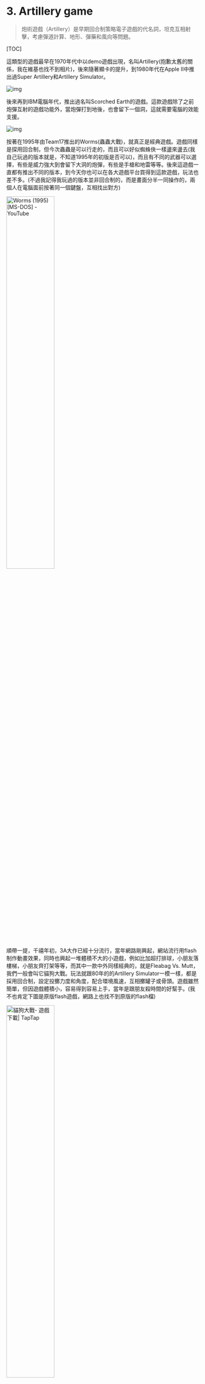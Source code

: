 # 3. Artillery game

> 炮術遊戲（Artillery）是早期回合制策略電子遊戲的代名詞，坦克互相射擊，考慮彈道計算、地形、彈藥和風向等問題。

[TOC]

這類型的遊戲最早在1970年代中以demo遊戲出現，名叫Artillery(抱歉太舊的關係，我在維基也找不到相片)，後來隨著顯卡的提升，到1980年代在Apple II中推出過Super Artillery和Artillery Simulator。

![img](Artillery_apple.png)

後來再到IBM電腦年代，推出過名叫Scorched Earth的遊戲。這款遊戲除了之前炮彈互射的遊戲功能外，當炮彈打到地後，也會留下一個洞，這就需要電腦的效能支援。

![img](Scorched_earth.png)

按著在1995年由Team17推出的Worms(蟲蟲大戰)，就真正是經典遊戲。遊戲同樣是探用回合制，但今次蟲蟲是可以行走的，而且可以好似蜘蛛俠一樣盪來盪去(我自己玩過的版本就是，不知道1995年的初版是否可以)，而且有不同的武器可以選擇，有些是威力強大到會留下大洞的炮彈，有些是手槍和地雷等等。後來這遊戲一直都有推出不同的版本，到今天你也可以在各大遊戲平台買得到這款遊戲，玩法也差不多。(不過我記得我玩過的版本並非回合制的，而是畫面分半一同操作的，兩個人在電腦面前按著同一個鍵盤，互相找出對方)

<img src="maxresdefault.jpg" alt="Worms (1995) [MS-DOS] - YouTube" style="width: 50%;" />

順帶一提，千禧年初，3A大作已經十分流行，當年網路剛興起，網站流行用flash制作動畫效果，同時也興起一堆體積不大的小遊戲，例如比加超打排球，小朋友落樓梯，小朋友齊打架等等，而其中一款中外同樣經典的，就是Fleabag Vs. Mutt，我們一般會叫它貓狗大戰。玩法就跟80年的的Artillery Simulator一模一樣，都是採用回合制，設定投擲力度和角度，配合環境風速，互相擲罐子或骨頭。遊戲雖然簡單，但因遊戲體積小，容易得到容易上手，當年是跟朋友殺時間的好幫手。(我不也肯定下圖是原版flash遊戲，網路上也找不到原版的flash檔)

<img src="1.jpeg" alt="貓狗大戰- 遊戲下載| TapTap" style="width:50%;" />

今章要制作的，是類似上面的Artillery Simulator和貓狗大戰的回合制遊戲。

## 3.0 本章重點

1. 向量(vector)(求大小與方向)
2. 加速度與拋物線
3. 用歐拉方法求積分解
4. 函數(Function)應用複習

## 3.1 加速度與拋物線

### 3.1.1 自由落體

> 傳說1590年伽利略曾在義大利比薩斜塔上做自由落體實驗，將兩個重量不同的球體從相同的高度同時扔下，結果兩個鉛球同時落地，伽利略在比薩斜塔做自由落體實驗的故事，記載在他的學生維維亞尼在1654年寫的《伽利略生平的歷史故事》（1717年出版）一書中，但伽利略、比薩大學和同時代的其他人都沒有關於這次實驗的的記載。對於伽利略是否在比薩斜塔做過自由落體實驗，歷史上一直存在著支持和反對兩種不同的看法。
>
> 1971年，阿波羅15號太空人在月球上同時丟下獵鷹羽毛與鐵鎚，證明伽利略理論正確。

![img](250px-Leaning_Tower_of_Pisa.jpg)



在真空(無空氣阻力)的狀況下，一個物體自由落體的距離，受著重力影響，**落下距離與時間的平方成正比**。舉例說，在下圖是用攝影機拍攝跨度為半秒的相片(半秒20幀)，在首0.05秒落下的距離為1個單位(約12mm)，在0.1秒時，其落下距離為4個單位，在0.15秒時距離為9個單位，如此類推。

![img](250px-Falling_ball.jpg)

### 3.1.2 拋物運動

由於受到重力的影響，物體在被拋出後，垂直(向下)的速度會不停加速，而水平的速度則不受影響，型成的曲線就叫拋物線(Parabola)。拋物線(Parabola)在數學上是一條二次方曲線。

![img](https://upload.wikimedia.org/wikipedia/commons/thumb/4/4e/ParabolicWaterTrajectory.jpg/250px-ParabolicWaterTrajectory.jpg)

等等等，不要走，我知道你快要頭腦爆炸了!!!!!!

這裡不想帶出更多的數學和物理，令事情更複雜，你唯一需要知道的是：

1. 重力影響會令落下距離與時間的平方成正比，簡言之，**落下的速度與時間成正比**，地球自由落體加速度大約是10$m/s^{2}$，即在物體自由落體時，1秒後的速度大約是10$m/s$，2秒後的速度大約是20$m/s$，3秒後的速度大約是30$m/s$，如此類推。
2. 計算拋物線時，水平和垂直的距離和速度是可以分開計算的，互相獨立；
	![img](Compound_Motion.gif)<img src="u3l2b3.gif" alt="img" style="zoom:100%;" />

## 3.2 建立兩個玩家

```python
player1Height = 0
player2Height = 0

tankSize = 20 #the size of rect of the tanks

def setup():
    global player1Height, player2Height
    
    size(800, 600)
    
    player1Height = random(height*0.2, height*0.8)
    player2Height = height - player1Height

    
def draw():
    background(30)
    
    # draw the tanks
    rectMode(CENTER)
    noStroke()  #沒有框線
    fill(255, 0, 0)
    rect(100, player1Height, tankSize, tankSize)
    fill(0, 0, 255)
    rect(width - 100, player2Height, tankSize, tankSize)
    
    # draw the ground
    rectMode(CORNERS)  #use corner to corner mode
    noStroke()  #沒有框線
    fill(0, 255, 0)
    rect(0, player1Height + tankSize/2, width/2, height)
    rect(width/2, player2Height + tankSize/2, width, height)
```

<img src="image-20221011104813227.png" alt="image-20221011104813227" style="zoom:50%;" />



```python
player1Height = random(height*0.2, height*0.8)
player2Height = height - player1Height
```

在`setup()`中，加入這兩句來初始化兩個玩家一開始的高度。由於想加一點遊戲性，盡量兩個玩家是一高一低。

## 3.3 繪畫控制的投射速度線

```python
player1Height = 0
player2Height = 0

Round = 0 			#player1 or player2
ballPos = PVector() # position of cannonball
ballVec = PVector() # velocity of cannonball

tankSize = 20 #the size of rect of the tanks

def setup():
    global player1Height, player2Height, Round, ballPos, ballVec
    
    size(800, 600)
    
    player1Height = random(height*0.2, height*0.8)
    player2Height = height - player1Height
    
    Round = 1 #一開始為player1回合
    ballPos = PVector(100, player1Height) #一開始設定為player1的位置
    ballVec = PVector(2.5, 0) #一開始指向水平右方,速度為2.5

    
def draw():
    global ballPos, ballVec, Round
    
    background(30)
    
    # draw the velocity arrow
    stroke(255, 255, 0) #框線顏色
    strokeWeight(3)  #框線粗度度
    line(100, player1Height, 100 + ballVec.x * 50, player1Height + ballVec.y *50)    
    
    # draw the tanks
    rectMode(CENTER)
    noStroke()  #沒有框線
    fill(255, 0, 0)
    rect(100, player1Height, tankSize, tankSize)
    fill(0, 0, 255)
    rect(width - 100, player2Height, tankSize, tankSize)
    
    # draw the ground
    rectMode(CORNERS)  #use corner to corner mode
    noStroke()  #沒有框線
    fill(0, 255, 0)
    rect(0, player1Height + tankSize/2, width/2, height)
    rect(width/2, player2Height + tankSize/2, width, height)
```

<img src="image-20221011112919681.png" alt="image-20221011112919681" style="zoom:50%;" />



```python
Round = 0 #player1 or player2
ballPos = PVector() # position of cannonball
ballVec = PVector() # velocity of cannonball
```

在宣告區，開設一個變數叫`Round`紀錄現在這個回合是player1還是player2(記得`Round`要大寫, `round`是processing.py原本的指令，是用來使四捨五入的)。另外開設兩個向量變數，用來紀錄炮彈的位置和速度。



```python
Round = 1 #一開始為player1回合
ballPos = PVector(100, player1Height) #一開始設定為player1的位置
ballVec = PVector(2.5, 0) #一開始指向水平右方,速度為2.5
```

同樣地，在`setup()`區中，初始化這三個數的值，方便之後可以一鍵重啟這個遊戲。`ballPos`的值設定在player1相同的位置。而`ballVec`的初始值則設成$(5, 0)$。

## 3.4 控制投射速度線

```python
player1Height = 0
player2Height = 0

Round = 0 #player1 or player2
ballPos = PVector() # position of cannonball
ballVec = PVector() # velocity of cannonball

tankSize = 20 #the size of rect of the tanks

def setup():
    global player1Height, player2Height, Round, ballPos, ballVec
    
    size(800, 600)
    
    player1Height = random(height*0.2, height*0.8)
    player2Height = height - player1Height
    
    Round = 1 #一開始為player1回合
    ballPos = PVector(100, player1Height) #一開始設定為player1的位置
    ballVec = PVector(2.5, 0) #一開始指向水平右方,速度為2.5

    
def draw():
    global ballPos, ballVec, Round
    
    background(30)
    
    # draw the velocity arrow
    stroke(255, 255, 0) #框線顏色
    strokeWeight(3)  #框線粗度度
    line(100, player1Height, 100 + ballVec.x * 10, player1Height + ballVec.y * 10)    
    
    # draw the tanks
    rectMode(CENTER)
    noStroke()  #沒有框線
    fill(255, 0, 0)
    rect(100, player1Height, tankSize, tankSize)
    fill(0, 0, 255)
    rect(width - 100, player2Height, tankSize, tankSize)
    
    # draw the ground
    rectMode(CORNERS)  #use corner to corner mode
    noStroke()  #沒有框線
    fill(0, 255, 0)
    rect(0, player1Height + tankSize/2, width/2, height)
    rect(width/2, player2Height + tankSize/2, width, height)
    
def keyPressed():
    global ballVec
    if Round == 1:
        if key == 'W' or key == 'w':
            ballVec = ballVec.mult(1.1)
            ballVec.limit(10)
        if key == 'S' or key == 's':
            ballVec = ballVec.mult(0.9)
        if key == 'A' or key == 'a':
            ballVec = ballVec.rotate(radians(-5))
        if key == 'D' or key == 'd':
            ballVec = ballVec.rotate(radians(5))
```

<img src="control line.gif" alt="control line" style="zoom:50%;" />

```python
def keyPressed():
    global ballVec
    if Round == 1:
        if key == 'W' or key == 'w':
            ballVec = ballVec.mult(1.1)
            ballVec.limit(10)
        if key == 'S' or key == 's':
            ballVec = ballVec.mult(0.9)
        if key == 'A' or key == 'a':
            ballVec = ballVec.rotate(radians(-5))
        if key == 'D' or key == 'd':
            ballVec = ballVec.rotate(radians(5))
```

在`setup()`和`draw()`加入第三個內置的函數叫做`keyPressed()`。當`Round == 1`，即現在的玩家時player1時，按下`w`和`s`鍵，則是控制速度向量的大小，利用`PVector`內置的乘法，就可以將向量乘大或者乘小；當按下`a`或者`d`時鍵，則控制其方向的變化，同樣地，PVector內置了功能，可以將向量旋轉，不用自己做數學運算。值得一提是，processing.py所有的角度，預設都是radians(弧度)的，要用指令`radians()`將輸入的角度轉換成弧度。**<u>有關甚麼是弧度可以參考[這裡](https://www.mathsisfun.com/geometry/radians.html)，而有關甚麼是向量乘法可以參考[這裡](https://mathinsight.org/vector_introduction#scalarmultiplication)，最後向量旋轉則較為複雜，可以參考[這裡](https://matthew-brett.github.io/teaching/rotation_2d.html)。</u>**

<div style="text-align: center;"><img src="https://processing.org/133e7f3a323ec67b6f3fe3f7393ba7a9/degrees.svg" alt="img" style="width:50%;">
<br  style="text-align: center;">processing的旋轉角度跟數學不同，是順時針而非逆時針的</br>
</div>

##3.5 嘗試直線發炮

```python
player1Height = 0
player2Height = 0

Round = 0 #player1 or player2
ballPos = PVector() # position of cannonball
ballVec = PVector() # velocity of cannonball

tankSize = 20 #the size of rect of the tanks

trigger = False

def setup():
    global player1Height, player2Height, Round, ballPos, ballVec, trigger
    
    size(800, 600)
    
    player1Height = random(height*0.2, height*0.8)
    player2Height = height - player1Height
    
    Round = 1 #一開始為player1回合
    ballPos = PVector(100, player1Height) #一開始設定為player1的位置
    ballVec = PVector(2.5, 0) #一開始指向水平右方,速度為2.5

    trigger = False
    
def draw():
    global ballPos, ballVec
    
    background(30)
    
    # draw the velocity arrow
    stroke(255, 255, 0) #框線顏色
    strokeWeight(3)  #框線粗度度
    line(100, player1Height, 100 + ballVec.x * 10, player1Height + ballVec.y * 10)    
    
    # draw the tanks
    rectMode(CENTER)
    noStroke()  #沒有框線
    fill(255, 0, 0)
    rect(100, player1Height, tankSize, tankSize)
    fill(0, 0, 255)
    rect(width - 100, player2Height, tankSize, tankSize)
    
    # draw the cannonball
    if trigger:
        # update the cannonball
        ballPos = ballPos.add(ballVec)
        
        # draw the cannonball
        noStroke() #無框線
        fill(127)  #灰色
        ellipse(ballPos.x, ballPos.y, 20, 20)
    
    # draw the ground
    rectMode(CORNERS)  #use corner to corner mode
    noStroke()  #沒有框線
    fill(0, 255, 0)
    rect(0, player1Height + tankSize/2, width/2, height)
    rect(width/2, player2Height + tankSize/2, width, height)
    
def keyPressed():
    global ballVec, trigger
    if Round == 1:
        if key == 'W' or key == 'w':
            ballVec = ballVec.mult(1.1)
            ballVec.limit(10)
        if key == 'S' or key == 's':
            ballVec = ballVec.mult(0.9)
        if key == 'A' or key == 'a':
            ballVec = ballVec.rotate(radians(-5))
        if key == 'D' or key == 'd':
            ballVec = ballVec.rotate(radians(5))
        
	if key == ' ':
        trigger = not trigger
	if key == 'R' or key == 'r':
		setup()
```

<img src="control line 2.gif" alt="control line 2" style="zoom:50%;" />



```python
trigger = False
```

在宣告區加多一個變數名為`trigger`，用來在確認航道時發射炮彈的。**記得在setup()區中也需要初始化一次，方便之後restart遊戲。**



```python
# draw the cannonball
if trigger:
    # update the cannonball
    ballPos = ballPos.add(ballVec)

    # draw the cannonball
    noStroke() #無框線
    fill(127)  #灰色
    ellipse(ballPos.x, ballPos.y, 20, 20)
```

在`draw()`中，加入，如果`trigger`是`True`的話(下面的`keyPressed()`函數控制)，即準備好要發射；跟之前彈珠一樣，每次`draw()`更新時，都將`ballVec`這個向量，累加到`ballPos`這個向量中，就會見到炮彈向著直線發射。



```python
if key == ' ':
	trigger = not trigger
if key == 'R' or key == 'r':
	setup()
```

在最下的`keyPressed()`函數中，加多兩個鍵盤按鍵，一個是`空白鍵`，用來發射；另一個跟之前一樣，用`r`鍵用來重設遊戲。



## 3.5 加入重力(加速度)

```python
player1Height = 0
player2Height = 0

Round = 0 #player1 or player2
ballPos = PVector() # position of cannonball
ballVec = PVector() # velocity of cannonball
ballAccel = PVector(0, 0.1) # acceleration of cannonball
                          #由於processing.py的y軸是向下的, 所以不需要轉成負數

tankSize = 20 #the size of rect of the tanks

trigger = False

def setup():
    global player1Height, player2Height, Round, ballPos, ballVec, trigger
    
    size(800, 600)
    
    player1Height = random(height*0.2, height*0.8)
    player2Height = height - player1Height
    
    Round = 1 #一開始為player1回合
    ballPos = PVector(100, player1Height) #一開始設定為player1的位置
    ballVec = PVector(2.5, 0) #一開始指向水平右方,速度為2.5

    trigger = False
    
def draw():
    global ballPos, ballVec
    
    background(30)
    
    # draw the velocity arrow
    if not trigger:
        stroke(255, 255, 0) #框線顏色
        strokeWeight(3)  #框線粗度度
        line(100, player1Height, 100 + ballVec.x * 10, player1Height + ballVec.y * 10)    
    
    # draw the tanks
    rectMode(CENTER)
    noStroke()  #沒有框線
    fill(255, 0, 0)
    rect(100, player1Height, tankSize, tankSize)
    fill(0, 0, 255)
    rect(width - 100, player2Height, tankSize, tankSize)
    
    # draw the cannonball
    if trigger:
        # update the cannonball
        ballVec = ballVec.add(ballAccel)
        ballPos = ballPos.add(ballVec)
        
        # draw the cannonball
        noStroke() #無框線
        fill(127)  #灰色
        ellipse(ballPos.x, ballPos.y, 20, 20)
    
    # draw the ground
    rectMode(CORNERS)  #use corner to corner mode
    noStroke()  #沒有框線
    fill(0, 255, 0)
    rect(0, player1Height + tankSize/2, width/2, height)
    rect(width/2, player2Height + tankSize/2, width, height)
    
def keyPressed():
    global ballVec, trigger
    if Round == 1 and not trigger:
        if key == 'W' or key == 'w':
            ballVec = ballVec.mult(1.1)
            ballVec.limit(10)
        if key == 'S' or key == 's':
            ballVec = ballVec.mult(0.9)
        if key == 'A' or key == 'a':
            ballVec = ballVec.rotate(radians(-5))
        if key == 'D' or key == 'd':
            ballVec = ballVec.rotate(radians(5))
        
	if key == ' ':
		trigger = not trigger
	if key == 'R' or key == 'r':
		setup()
```

<img src="control line 3.gif" alt="control line 3" style="zoom:50%;" />



```python
ballAccel = PVector(0, 0.1) # acceleration of cannonball
                          #由於processing.py的y軸是向下的, 所以不需要轉成負數
```

在宣告區中，加入球的加速度，今次不用在setup()中再初始化，因加速度是保持不變的。由於processing.py的y軸是向下的，所以不需要像物理一樣，將加速度設成負數。



```python
# draw the velocity arrow
if not trigger:
    stroke(255, 255, 0) #框線顏色
    strokeWeight(3)  #框線粗度度
    line(100, player1Height, 100 + ballVec.x * 10, player1Height + ballVec.y * 10)    
```

在`draw()`中，將原本繪畫速度箭頭的位置，加入發射後就會消失，否則一改變速度向量，你就會見到速度箭頭會跟著向下，會有點奇怪。

```python
def keyPressed():
    global ballVec, trigger
    if Round == 1 and not trigger:
        if key == 'W' or key == 'w':
            ballVec = ballVec.mult(1.1)
            ballVec.limit(10)
        if key == 'S' or key == 's':
            ballVec = ballVec.mult(0.9)
        if key == 'A' or key == 'a':
            ballVec = ballVec.rotate(radians(-5))
        if key == 'D' or key == 'd':
            ballVec = ballVec.rotate(radians(5))
        
	if key == ' ':
		trigger = not trigger
	if key == 'R' or key == 'r':
		setup()
```

同樣地，在`keyPressed()`函數中，原本的`if Round == 1:`，要額外加上`if Round == 1 and not trigger:`，否則在開炮後，也能"遙控"炮彈。



```python
# draw the cannonball
if trigger:
    # update the cannonball
    ballVec = ballVec.add(ballAccel)
    ballPos = ballPos.add(ballVec)

    # draw the cannonball
    noStroke() #無框線
    fill(127)  #灰色
    ellipse(ballPos.x, ballPos.y, 20, 20)
```

回到`draw()`中，要做到拋物線效果，其實很簡單，也很"物理"，加速度的意思是每一秒的速度也在累加，而球的位置則是初始位置再累加速度，所以只要在每次`draw()`更新時，將向量`ballAccel`加上向量`ballVec`，之後再將向量`ballVec`，加上向量`ballPos`，就可以模擬到拋線的效果。



## 3.6 加入風速

這類型的炮彈遊戲，為增加可玩性和模糊真實環境，會加入風速的選項。

```python
player1Height = 0
player2Height = 0

Round = 0 #player1 or player2
ballPos = PVector() # position of cannonball
ballVec = PVector() # velocity of cannonball
ballAccel = PVector(0, 0.1) # acceleration of cannonball
                          #由於processing.py的y軸是向下的, 所以不需要轉成負數

windAccel = PVector()

tankSize = 20 #the size of rect of the tanks

trigger = False

def setup():
    global player1Height, player2Height, Round, ballPos, ballVec, trigger, windAccel
    
    size(800, 600)
    
    player1Height = random(height*0.2, height*0.8)
    player2Height = height - player1Height
    
    Round = 1 #一開始為player1回合
    ballPos = PVector(100, player1Height) #一開始設定為player1的位置
    ballVec = PVector(2.5, 0) #一開始指向水平右方,速度為2.5

    trigger = False
    
    windAccel = PVector(random(-0.01, 0.01), 0)
    
def draw():
    global ballPos, ballVec
    
    background(30)
    
    # draw the velocity arrow
    if not trigger:
        stroke(255, 255, 0) #框線顏色
        strokeWeight(3)  #框線粗度度
        line(100, player1Height, 100 + ballVec.x * 10, player1Height + ballVec.y * 10)    
    
    # draw the tanks
    rectMode(CENTER)
    noStroke()  #沒有框線
    fill(255, 0, 0)
    rect(100, player1Height, tankSize, tankSize)
    fill(0, 0, 255)
    rect(width - 100, player2Height, tankSize, tankSize)
    
    # draw the cannonball
    if trigger:
        # update the cannonball
        ballVec = ballVec.add(ballAccel)
        ballVec = ballVec.add(windAccel)
        ballPos = ballPos.add(ballVec)
        
        # draw the cannonball
        noStroke() #無框線
        fill(127)  #灰色
        ellipse(ballPos.x, ballPos.y, 20, 20)
    
    # draw the ground
    rectMode(CORNERS)  #use corner to corner mode
    noStroke()  #沒有框線
    fill(0, 255, 0)
    rect(0, player1Height + tankSize/2, width/2, height)
    rect(width/2, player2Height + tankSize/2, width, height)
    
def keyPressed():
    global ballVec, trigger
    if Round == 1 and not trigger:
        if key == 'W' or key == 'w':
            ballVec = ballVec.mult(1.1)
            ballVec.limit(10)
        if key == 'S' or key == 's':
            ballVec = ballVec.mult(0.9)
        if key == 'A' or key == 'a':
            ballVec = ballVec.rotate(radians(-5))
        if key == 'D' or key == 'd':
            ballVec = ballVec.rotate(radians(5))
        
	if key == ' ':
		trigger = not trigger
	if key == 'R' or key == 'r':
		setup()
```

<img src="control line 4.gif" alt="control line 4" style="zoom:50%;" />

```python
windAccel = PVector()
```

在最上方的宣告區中，宣告一個global的變數叫`windAccel`。



```pyhton
windAccel = PVector(random(-0.01, 0.01), 0)
```

在`setup()`區中，初始化這個值。



```python
# draw the cannonball
if trigger:
    # update the cannonball
    ballVec = ballVec.add(ballAccel)
    ballVec = ballVec.add(windAccel)
    ballPos = ballPos.add(ballVec)

    # draw the cannonball
    noStroke() #無框線
    fill(127)  #灰色
    ellipse(ballPos.x, ballPos.y, 20, 20)
```

之後在draw()區中，在更新球的位置時，除了y軸的地心加速度，額外加入水平的x軸加速度。

之後就可以先試一試是否成功才進行下一步。將炮彈發射方向指向天來發射，就可以很清楚地看得到，如果風速沒有成功，炮彈會直上直下，但如果風速成功的話，就會被次向左邊或者右邊。

## 3.7 判斷是否落地

```python
player1Height = 0
player2Height = 0

Round = 0 #player1 or player2
ballPos = PVector() # position of cannonball
ballVec = PVector() # velocity of cannonball
ballAccel = PVector(0, 0.1) # acceleration of cannonball
                          #由於processing.py的y軸是向下的, 所以不需要轉成負數

windAccel = PVector()

tankSize = 20 #the size of rect of the tanks

trigger = False

def setup():
    global player1Height, player2Height, Round, ballPos, ballVec, trigger, windAccel
    
    size(800, 600)
    
    player1Height = random(height*0.2, height*0.8)
    player2Height = height - player1Height
    
    Round = 1 #一開始為player1回合
    ballPos = PVector(100, player1Height) #一開始設定為player1的位置
    ballVec = PVector(2.5, 0) #一開始指向水平右方,速度為2.5

    trigger = False
    
    windAccel = PVector(random(-0.01, 0.01), 0)

    
def draw():
    global ballPos, ballVec
    
    background(30)
    
    # draw the velocity arrow
    if not trigger:
        stroke(255, 255, 0) #框線顏色
        strokeWeight(3)  #框線粗度度
        line(100, player1Height, 100 + ballVec.x * 10, player1Height + ballVec.y * 10)    
    
    # draw the tanks
    rectMode(CENTER)
    noStroke()  #沒有框線
    fill(255, 0, 0)
    rect(100, player1Height, tankSize, tankSize)
    fill(0, 0, 255)
    rect(width - 100, player2Height, tankSize, tankSize)
    
    # draw the cannonball
    if trigger:
        # update the cannonball
        ballVec = ballVec.add(ballAccel)
        ballVec = ballVec.add(windAccel)
        ballPos = ballPos.add(ballVec)
        
        # draw the cannonball
        noStroke() #無框線
        fill(127)  #灰色
        ellipse(ballPos.x, ballPos.y, 20, 20)
    
    # draw the ground
    rectMode(CORNERS)  #use corner to corner mode
    noStroke()  #沒有框線
    fill(0, 255, 0)
    rect(0, player1Height + tankSize/2, width/2, height)
    rect(width/2, player2Height + tankSize/2, width, height)
    
    # cannonball hit the player1 ground
    hitP1Ground = isHitGround(ballPos, PVector(0, player1Height), PVector(width/2, height))
    # cannonball hit the player1 ground
    hitP2Ground = isHitGround(ballPos, PVector(width/2, player2Height), PVector(width, height))
    # cannonball hit player1 ground or player2 ground
    if hitP1Ground or hitP2Ground:
        print("something")
    
def keyPressed():
    global ballVec, trigger
    if Round == 1 and not trigger:
        if key == 'W' or key == 'w':
            ballVec = ballVec.mult(1.1)
            ballVec.limit(10)
        if key == 'S' or key == 's':
            ballVec = ballVec.mult(0.9)
        if key == 'A' or key == 'a':
            ballVec = ballVec.rotate(radians(-5))
        if key == 'D' or key == 'd':
            ballVec = ballVec.rotate(radians(5))
        
	if key == ' ':
		trigger = not trigger
	if key == 'R' or key == 'r':
		setup()
            
def isHitGround(_ballPos, _topLeftCorner, _bottomRightCorner):
    if _ballPos.x > _topLeftCorner.x and _ballPos.y > _topLeftCorner.y and _ballPos.x < _bottomRightCorner.x  and _ballPos.y < _bottomRightCorner.y:
        return True
    else:
        return False
```



```python
def isHitGround(_ballPos, _topLeftCorner, _bottomRightCorner):
    if _ballPos.x > _topLeftCorner.x and _ballPos.y > _topLeftCorner.y and _ballPos.x < _bottomRightCorner.x  and _ballPos.y < _bottomRightCorner.y:
        return True
    else:
        return False
```

跟之前一樣，在`setup()`和`draw()`之後，額外開一個函數(function)，方便我們將功能相似但重覆的功能組合在一起。

今次函數有3個輸入，分別為`_ballPos`, `_topLeftCorner`和`_bottomRightCorner`，顧名思意，是球的座標，左上角的座標和右下角的座標。內容也很簡單，如果球落入這個範圍就傳回`True`，否則就傳回`False`。



```PYTHON
# cannonball hit the player1 ground
hitP1Ground = isHitGround(ballPos, PVector(0, player1Height), PVector(width/2, height))
# cannonball hit the player1 ground
hitP2Ground = isHitGround(ballPos, PVector(width/2, player2Height), PVector(width, height))
# cannonball hit player1 ground or player2 ground
if hitP1Ground or hitP2Ground:
    print("something")
```

之後在`draw()`的最後，加入這一段：開兩個變數，如果打中player1的地下範圍或打中player2的地下範圍，則`print("something")`，用來測試一下程式是否正確。

## 3.8 判斷是否打中P1或P2

```python
player1Height = 0
player2Height = 0

Round = 0 #player1 or player2
ballPos = PVector() # position of cannonball
ballVec = PVector() # velocity of cannonball
ballAccel = PVector(0, 0.1) # acceleration of cannonball
                          #由於processing.py的y軸是向下的, 所以不需要轉成負數

windAccel = PVector()

tankSize = 100 #the size of rect of the tanks

trigger = False

def setup():
    global player1Height, player2Height, Round, ballPos, ballVec, trigger, windAccel
    
    size(800, 600)
    
    player1Height = random(height*0.2, height*0.8)
    player2Height = height - player1Height
    
    Round = 1 #一開始為player1回合
    ballPos = PVector(100, player1Height) #一開始設定為player1的位置
    ballVec = PVector(2.5, 0) #一開始指向水平右方,速度為2.5

    trigger = False
    
    windAccel = PVector(random(-0.01, 0.01), 0)

    
def draw():
    global ballPos, ballVec
    
    background(30)
    
    # draw the velocity arrow
    if not trigger:
        stroke(255, 255, 0) #框線顏色
        strokeWeight(3)  #框線粗度度
        line(100, player1Height, 100 + ballVec.x * 10, player1Height + ballVec.y * 10)    
    
    # draw the tanks
    rectMode(CENTER)
    noStroke()  #沒有框線
    fill(255, 0, 0)
    rect(100, player1Height, tankSize, tankSize)
    fill(0, 0, 255)
    rect(width - 100, player2Height, tankSize, tankSize)
    
    # draw the cannonball
    if trigger:
        # update the cannonball
        ballVec = ballVec.add(ballAccel)
        ballVec = ballVec.add(windAccel)
        ballPos = ballPos.add(ballVec)
        
        # draw the cannonball
        noStroke() #無框線
        fill(127)  #灰色
        ellipse(ballPos.x, ballPos.y, 20, 20)
    
    # draw the ground
    rectMode(CORNERS)  #use corner to corner mode
    noStroke()  #沒有框線
    fill(0, 255, 0)
    rect(0, player1Height + tankSize/2, width/2, height)
    rect(width/2, player2Height + tankSize/2, width, height)
    
    # cannonball hit the player1 ground
    hitP1Ground = isHitGround(ballPos, PVector(0, player1Height+ tankSize/2), PVector(width/2, height))
    # cannonball hit the player1 ground
    hitP2Ground = isHitGround(ballPos, PVector(width/2, player2Height+ tankSize/2), PVector(width, height))
    # cannonball hit player1 ground or player2 ground
    if hitP1Ground or hitP2Ground:
        print("something")
    
    hitP1 = isHitPlayer(ballPos, PVector(100, player1Height), tankSize)
    if hitP1:
        print("P1 hit")
    hitP2 = isHitPlayer(ballPos, PVector(width-100, player2Height), tankSize)
    if hitP2:
        print("P2 hit")
    
def keyPressed():
    global ballVec, trigger
    if Round == 1 and not trigger:
        if key == 'W' or key == 'w':
            ballVec = ballVec.mult(1.1)
            ballVec.limit(10)
        if key == 'S' or key == 's':
            ballVec = ballVec.mult(0.9)
        if key == 'A' or key == 'a':
            ballVec = ballVec.rotate(radians(-5))
        if key == 'D' or key == 'd':
            ballVec = ballVec.rotate(radians(5))
        
    if key == ' ':
        trigger = not trigger
    if key == 'R' or key == 'r':
        setup()
            
def isHitGround(_ballPos, _topLeftCorner, _bottomRightCorner):
    if _ballPos.x > _topLeftCorner.x and _ballPos.y > _topLeftCorner.y and _ballPos.x < _bottomRightCorner.x  and _ballPos.y < _bottomRightCorner.y:
        return True
    else:
        return False
    
def isHitPlayer(_ballPos, _tankCenter, _tankSize):
    if _ballPos.x > _tankCenter.x-_tankSize/2 and _ballPos.y > _tankCenter.y-_tankSize/2 and _ballPos.x < _tankCenter.x+_tankSize/2 and _ballPos.y < _tankCenter.y+_tankSize/2:
        return True
    else:
        return False
```

<img src="image-20221014105451376.png" alt="image-20221014105451376" style="zoom:50%;" /><img src="image-20221014105028895.png" alt="image-20221014105028895" style="zoom:50%;" />



```python
def isHitPlayer(_ballPos, _tankCenter, _tankSize):
    if _ballPos.x > _tankCenter.x-_tankSize/2 and _ballPos.y > _tankCenter.y-_tankSize/2 and _ballPos.x < _tankCenter.x+_tankSize/2 and _ballPos.y < _tankCenter.y+_tankSize/2:
        return True
    else:
        return False
```

在程式的最後面，除了之前的`setup()`，`draw()`和`isHitGround()`之後，額外再加一個函數名為`isHitPlayer()`。`isHitGround()`和`isHitPlayer()`其實十分相似，但前者第二和第三個輸入是方型的兩個對角，而後者由於player一開始繪畫時是先定義方型的中心，再定義方型大小的，故分開兩個函數方便運用。

我特意放大了兩部坦克的大小，方便測試一下是否正確，由於一開始球的初始位置就是在player1的中心點，所以程式一運行，就會不停彈出`P1 hit`，之後如常調試和發射(你可能要測試好幾次才能成功)，炮彈先是擊中player2, 之後再打到地面。

## 3.9 打中地面後變成對方回合

```python
player1Height = 0
player2Height = 0

Round = 0 #player1 or player2
ballPos = PVector() # position of cannonball
ballVec = PVector() # velocity of cannonball
ballAccel = PVector(0, 0.1) # acceleration of cannonball
                          #由於processing.py的y軸是向下的, 所以不需要轉成負數

windAccel = PVector()

tankSize = 100 #the size of rect of the tanks

trigger = False

def setup():
    global player1Height, player2Height, Round, ballPos, ballVec, trigger, windAccel
    
    size(800, 600)
    
    player1Height = random(height*0.2, height*0.8)
    player2Height = height - player1Height
    
    Round = 1 #一開始為player1回合
    ballPos = PVector(100, player1Height) #一開始設定為player1的位置
    ballVec = PVector(2.5, 0) #一開始指向水平右方,速度為2.5

    trigger = False
    
    windAccel = PVector(random(-0.01, 0.01), 0)

    
def draw():
    global ballPos, ballVec, Round, trigger, windAccel
    
    background(30)
    
    # draw the velocity arrow
    if not trigger:
        if Round == 1:
            stroke(255, 255, 0) #框線顏色
            strokeWeight(3)  #框線粗度度
            line(100, player1Height, 100 + ballVec.x * 10, player1Height + ballVec.y * 10)    
        elif Round == 2:
            stroke(255, 255, 0) #框線顏色
            strokeWeight(3)  #框線粗度度
            line(width-100, player2Height, width-100 + ballVec.x * 10, player2Height + ballVec.y * 10)  
    
    # draw the tanks
    rectMode(CENTER)
    noStroke()  #沒有框線
    fill(255, 0, 0)
    rect(100, player1Height, tankSize, tankSize)
    fill(0, 0, 255)
    rect(width - 100, player2Height, tankSize, tankSize)
    
    # draw the cannonball
    if trigger:
        # update the cannonball
        ballVec = ballVec.add(ballAccel)
        ballVec = ballVec.add(windAccel)
        ballPos = ballPos.add(ballVec)
        
        # draw the cannonball
        noStroke() #無框線
        fill(127)  #灰色
        ellipse(ballPos.x, ballPos.y, 20, 20)
    
    # draw the ground
    rectMode(CORNERS)  #use corner to corner mode
    noStroke()  #沒有框線
    fill(0, 255, 0)
    rect(0, player1Height + tankSize/2, width/2, height)
    rect(width/2, player2Height + tankSize/2, width, height)
    
    # cannonball hit the player1 ground
    hitP1Ground = isHitGround(ballPos, PVector(0, player1Height+ tankSize/2), PVector(width/2, height))
    # cannonball hit the player1 ground
    hitP2Ground = isHitGround(ballPos, PVector(width/2, player2Height+ tankSize/2), PVector(width, height))
    # cannonball hit player1 ground or player2 ground
    if hitP1Ground or hitP2Ground:
        if Round == 1:
            ballPos = PVector(width-100, player2Height)
            Round = 2
            ballVec = PVector(-2.5, 0) #一開始指向水平右方,速度為-2.5
            trigger = False
            windAccel = PVector(random(-0.01, 0.01), 0) 
        elif Round == 2:
            ballPos = PVector(100, player1Height)
            Round = 1
            ballVec = PVector(2.5, 0) #一開始指向水平右方,速度為2.5
            trigger = False
            windAccel = PVector(random(-0.01, 0.01), 0)
    
    hitP1 = isHitPlayer(ballPos, PVector(100, player1Height), tankSize)
    if hitP1:
        print("P1 hit")
    hitP2 = isHitPlayer(ballPos, PVector(width-100, player2Height), tankSize)
    if hitP2:
        print("P2 hit")
    
def keyPressed():
    global ballVec, trigger
    if Round == 1 and not trigger:
        if key == 'W' or key == 'w':
            ballVec = ballVec.mult(1.1)
            ballVec.limit(10)
        if key == 'S' or key == 's':
            ballVec = ballVec.mult(0.9)
        if key == 'A' or key == 'a':
            ballVec = ballVec.rotate(radians(-5))
        if key == 'D' or key == 'd':
            ballVec = ballVec.rotate(radians(5))
     
    if Round == 2 and not trigger and key == CODED:
        if keyCode == UP:
            ballVec = ballVec.mult(1.1)
            ballVec.limit(10)
        if keyCode == DOWN:
            ballVec = ballVec.mult(0.9)
        if keyCode == LEFT:
            ballVec = ballVec.rotate(radians(-5))
        if keyCode == RIGHT:
            ballVec = ballVec.rotate(radians(5))
                 
    if key == ' ':
        trigger = not trigger
    if key == 'R' or key == 'r':
        setup()
            
def isHitGround(_ballPos, _topLeftCorner, _bottomRightCorner):
    if _ballPos.x > _topLeftCorner.x and _ballPos.y > _topLeftCorner.y and _ballPos.x < _bottomRightCorner.x  and _ballPos.y < _bottomRightCorner.y:
        return True
    else:
        return False
    
def isHitPlayer(_ballPos, _tankCenter, _tankSize):
    if _ballPos.x > _tankCenter.x-_tankSize/2 and _ballPos.y > _tankCenter.y-_tankSize/2 and _ballPos.x < _tankCenter.x+_tankSize/2 and _ballPos.y < _tankCenter.y+_tankSize/2:
        return True
    else:
        return False
```

<img src="image-20221017100923259.png" alt="image-20221017100923259" style="zoom:50%;" />

接著，就可以更新一下當炮彈打到地下後該發生甚麼事。



```python
# cannonball hit the player1 ground
hitP1Ground = isHitGround(ballPos, PVector(0, player1Height+ tankSize/2), PVector(width/2, height))
# cannonball hit the player1 ground
hitP2Ground = isHitGround(ballPos, PVector(width/2, player2Height+ tankSize/2), PVector(width, height))
# cannonball hit player1 ground or player2 ground
if hitP1Ground or hitP2Ground:
	if Round == 1:
        ballPos = PVector(width-100, player2Height)
        Round = 2
        ballVec = PVector(-2.5, 0) #一開始指向水平右方,速度為-2.5
        trigger = False
        windAccel = PVector(random(-0.01, 0.01), 0) 
    elif Round == 2:
        ballPos = PVector(100, player1Height)
        Round = 1
        ballVec = PVector(2.5, 0) #一開始指向水平右方,速度為2.5
        trigger = False
        windAccel = PVector(random(-0.01, 0.01), 0)
```

當打中地面後，之前我們簡單測試時就只print一此文字出來測試效果，現在要告訴程式該發生甚麼事。打中地面後，如果現在是player1的回合，那麼就要變成player2的回合，反之亦然。球的初始位置也是，如果是player1的回合, 初始位置就是player1的位置, 如果是player2的回合就是player2的位置。接著重置球的初速`ballVec`和`trigger`變回`False`表示未發射，最後重置每回合的風速。**(記得在`draw()`的設定這些變數做`global`變數)**



```python
def keyPressed():
    global ballVec, trigger
    if Round == 1 and not trigger:
        if key == 'W' or key == 'w':
            ballVec = ballVec.mult(1.1)
            ballVec.limit(10)
        if key == 'S' or key == 's':
            ballVec = ballVec.mult(0.9)
        if key == 'A' or key == 'a':
            ballVec = ballVec.rotate(radians(-5))
        if key == 'D' or key == 'd':
            ballVec = ballVec.rotate(radians(5))
     
    if Round == 2 and not trigger and key == CODED:
        if keyCode == UP:
            ballVec = ballVec.mult(1.1)
            ballVec.limit(10)
        if keyCode == DOWN:
            ballVec = ballVec.mult(0.9)
        if keyCode == LEFT:
            ballVec = ballVec.rotate(radians(-5))
        if keyCode == RIGHT:
            ballVec = ballVec.rotate(radians(5))
                 
    if key == ' ':
        trigger = not trigger
    if key == 'R' or key == 'r':
        setup()
```

另一個要更新的地方是`keyPressed()`，之前我們只設定了player1是用`W`, `A`, `S`, `D`四個鍵，而現在要設定player2用鍵盤的方向鍵。比較特別的是，方向鍵為特別鍵，如果按下了，之前的變數`key`就會變成特別變數`CODED`，這些`CODED`特別鍵除了方向鍵外，也包括了`ALT`，`CONTROL`和`SHIFT`這些不在ASCII編碼[^1]的鍵盤按鍵。

而要讀取這些不在ASCII編碼的鍵盤接鍵，就要用另一個特別變數叫`keyCode`，當按下這些接鍵時，`key`會變成`CODED`，而`keyCode`也會相應地變成這些特別按鍵。

[^1]:ASCII（發音： /ˈæski/ ASS-kee，American Standard Code for Information Interchange，美國標準資訊交換碼）是基於拉丁字母的一套電腦編碼系統。

## 3.10 設定擊中對方後加分和進入下一回合

```python
player1Height = 0
player2Height = 0

Round = 0 #player1 or player2
ballPos = PVector() # position of cannonball
ballVec = PVector() # velocity of cannonball
ballAccel = PVector(0, 0.1) # acceleration of cannonball
                          #由於processing.py的y軸是向下的, 所以不需要轉成負數

windAccel = PVector()

tankSize = 100 #the size of rect of the tanks

trigger = False

score1 = 0
score2 = 0

def setup():
    global player1Height, player2Height, score1, score2
    
    size(800, 600)
    
    player1Height = random(height*0.2, height*0.8)
    player2Height = height - player1Height
    
    score1 = 0
    score2 = 0
    
    reset(2)
    
def draw():
    global ballPos, ballVec, score1, score2
    
    background(30)
    
    # draw the velocity arrow
    if not trigger:
        if Round == 1:
            stroke(255, 255, 0) #框線顏色
            strokeWeight(3)  #框線粗度度
            line(100, player1Height, 100 + ballVec.x * 10, player1Height + ballVec.y * 10)    
        elif Round == 2:
            stroke(255, 255, 0) #框線顏色
            strokeWeight(3)  #框線粗度度
            line(width-100, player2Height, width-100 + ballVec.x * 10, player2Height + ballVec.y * 10)  
    
    # draw the tanks
    rectMode(CENTER)
    noStroke()  #沒有框線
    fill(255, 0, 0)
    rect(100, player1Height, tankSize, tankSize)
    fill(0, 0, 255)
    rect(width - 100, player2Height, tankSize, tankSize)
    
    # draw the cannonball
    if trigger:
        # update the cannonball
        ballVec = ballVec.add(ballAccel)
        ballVec = ballVec.add(windAccel)
        ballPos = ballPos.add(ballVec)
        
        # draw the cannonball
        noStroke() #無框線
        fill(127)  #灰色
        ellipse(ballPos.x, ballPos.y, 20, 20)
    
    # draw the ground
    rectMode(CORNERS)  #use corner to corner mode
    noStroke()  #沒有框線
    fill(0, 255, 0)
    rect(0, player1Height + tankSize/2, width/2, height)
    rect(width/2, player2Height + tankSize/2, width, height)
    
    # cannonball hit the player1 ground
    hitP1Ground = isHitGround(ballPos, PVector(0, player1Height+ tankSize/2), PVector(width/2, height))
    # cannonball hit the player1 ground
    hitP2Ground = isHitGround(ballPos, PVector(width/2, player2Height+ tankSize/2), PVector(width, height))
    # cannonball hit player1 ground or player2 ground
    if hitP1Ground or hitP2Ground:
    	reset(Round)

    hitP1 = isHitPlayer(ballPos, PVector(100, player1Height), tankSize)
    if hitP1 and Round == 2:
        score2 += 1
        reset(2)
    hitP2 = isHitPlayer(ballPos, PVector(width-100, player2Height), tankSize)
    if hitP2 and Round == 1:
        score1 += 1
        reset(1)
    
    textSize(50)
    textAlign(CENTER, CENTER)
    if Round == 1:
        fill(255, 0, 0)
    elif Round == 2:
        fill(0, 0, 255)
    text(score1, width/4, 50)
    text(score2, width*3/4, 50)
    
def keyPressed():
    global ballVec, trigger
    if Round == 1 and not trigger:
        if key == 'W' or key == 'w':
            ballVec = ballVec.mult(1.1)
            ballVec.limit(10)
        if key == 'S' or key == 's':
            ballVec = ballVec.mult(0.9)
        if key == 'A' or key == 'a':
            ballVec = ballVec.rotate(radians(-5))
        if key == 'D' or key == 'd':
            ballVec = ballVec.rotate(radians(5))
     
    if Round == 2 and not trigger and key == CODED:
        if keyCode == UP:
            ballVec = ballVec.mult(1.1)
            ballVec.limit(10)
        if keyCode == DOWN:
            ballVec = ballVec.mult(0.9)
        if keyCode == LEFT:
            ballVec = ballVec.rotate(radians(-5))
        if keyCode == RIGHT:
            ballVec = ballVec.rotate(radians(5))
                 
    if key == ' ':
        trigger = not trigger
    if key == 'R' or key == 'r':
        setup()
            
def isHitGround(_ballPos, _topLeftCorner, _bottomRightCorner):
    if _ballPos.x > _topLeftCorner.x and _ballPos.y > _topLeftCorner.y and _ballPos.x < _bottomRightCorner.x  and _ballPos.y < _bottomRightCorner.y:
        return True
    else:
        return False
    
def isHitPlayer(_ballPos, _tankCenter, _tankSize):
    if _ballPos.x > _tankCenter.x-_tankSize/2 and _ballPos.y > _tankCenter.y-_tankSize/2 and _ballPos.x < _tankCenter.x+_tankSize/2 and _ballPos.y < _tankCenter.y+_tankSize/2:
        return True
    else:
        return False
    
def reset(_Round):
    global ballPos, ballVec, Round, trigger, windAccel
    if _Round == 1:
        ballPos = PVector(width-100, player2Height)
        Round = 2
        ballVec = PVector(-2.5, 0) #一開始指向水平右方,速度為-2.5
    elif _Round == 2:
        ballPos = PVector(100, player1Height)
        Round = 1
        ballVec = PVector(2.5, 0) #一開始指向水平右方,速度為2.5
        
    trigger = False
    windAccel = PVector(random(-0.01, 0.01), 0)
```

<img src="image-20221017105320206.png" alt="image-20221017105320206" style="zoom:50%;" />

```PYTHON
def reset(_Round):
    global ballPos, ballVec, Round, trigger, windAccel
    if _Round == 1:
        ballPos = PVector(width-100, player2Height)
        Round = 2
        ballVec = PVector(-2.5, 0) #一開始指向水平右方,速度為-2.5
    elif _Round == 2:
        ballPos = PVector(100, player1Height)
        Round = 1
        ballVec = PVector(2.5, 0) #一開始指向水平右方,速度為2.5
        
    trigger = False
    windAccel = PVector(random(-0.01, 0.01), 0)
```

開始寫之前，你會發現，每次球擊中對方或者球落地時，其實來來去去重設都是那幾句，不停地重覆，但每次都有少許不同，對，這時候就非常適合用函數了。開一個函數叫`reset()`，將原本擊中地下時重設的幾句都複製進去，唯一不同的是，今次函數有一個輸入，判斷現在回合不同作出不同反應。



```python
def setup():
    global player1Height, player2Height, score1, score2
    
    size(800, 600)
    
    player1Height = random(height*0.2, height*0.8)
    player2Height = height - player1Height
    
    score1 = 0
    score2 = 0
    
    reset(2)
```

現在`setup()`就簡潔很多了，當初好幾句設定初始的球位置、球速和風速的程式碼只需要化簡成一句就可以了。(記得是要設定為`reset(2)`，告訴程式現在是player2的回合，它才會在下一步設定為player1的回合)。而且你會發覺，當初一大堆global的變數，由於現在都不在`setup()`中設定變更，所以可以刪除，只剩4個。**(同樣情況，在`draw()`中也是，只需要剩下這4個`global`變數需要變更)**



```python
# cannonball hit the player1 ground
hitP1Ground = isHitGround(ballPos, PVector(0, player1Height+ tankSize/2), PVector(width/2, height))
# cannonball hit the player1 ground
hitP2Ground = isHitGround(ballPos, PVector(width/2, player2Height+ tankSize/2), PVector(width, height))
# cannonball hit player1 ground or player2 ground
if hitP1Ground or hitP2Ground:
	reset(Round)
    
hitP1 = isHitPlayer(ballPos, PVector(100, player1Height), tankSize)
if hitP1 and Round == 2:
    score2 += 1
    reset(2)
hitP2 = isHitPlayer(ballPos, PVector(width-100, player2Height), tankSize)
if hitP2 and Round == 1:
    score1 += 1
    reset(1)
    
textSize(50)
textAlign(CENTER, CENTER)
if Round == 1:
	fill(255, 0, 0)
elif Round == 2:
	fill(0, 0, 255)
text(score1, width/4, 50)
text(score2, width*3/4, 50)
```

開設兩個變數`score1`和`score2`，在宣告區宣告和在`setup()`中設定初始值。接著在`draw()`中，將之前球擊到在地時的幾句化簡成`reset(Round)`，打中地後現在是哪個回合就重設哪個回合。

而之前打中對方時，只是print是否打中來測試，現在可以補回了，如果打中player1而現在又是player2的回合時，就為player2加分，否則，打中player2而且是player1的回合，就為player1加分。

最後將分數顯示在畫面上方。我在測試時發現很難即時判斷現在回合是player1還是player2，所以在分數的顏色上加了效果，會用紅色和藍色代表回合。

## 3.11 考考你

1. 當你測試時，你會發現有一個問題，就是當炮彈打不中地，又打不中對方，而飛出了畫面左邊或右邊時，是不會進入下一回合的(超出畫面上方不進入下一回合是刻意為之的)。我們修改一下遊戲，原遊戲設計並沒有這個設定，當球打中左邊或右邊畫面時，會反彈轉變方向，就像player1和player2身後有一面牆一樣。
2. ![img](Artillery_apple.png)
	原遊戲的風速有一個箭頭和文字顯示，方便用家跟據風速決定修正。請你幫遊戲加入這個風速箭頭，並將原來風速random的上下限加大一點，令遊戲更受風速的影響。